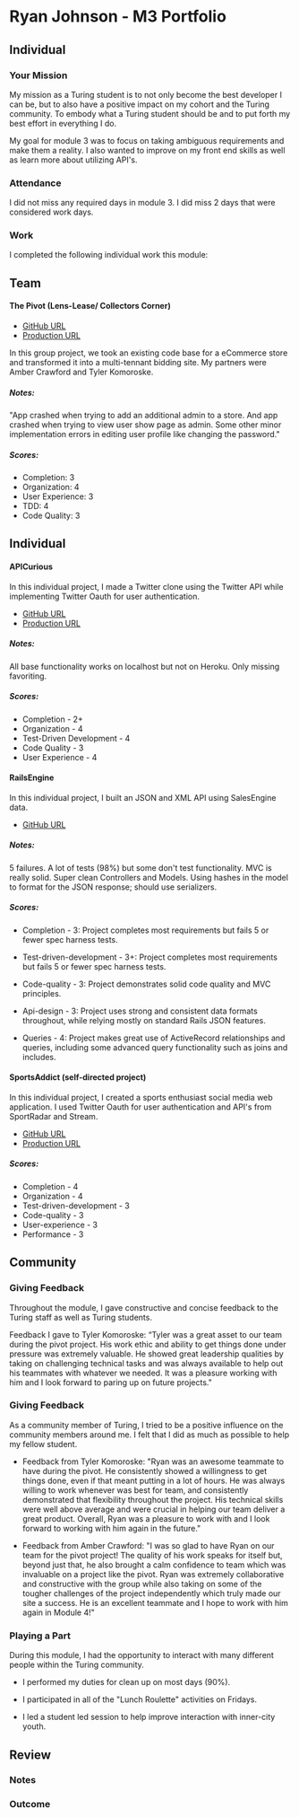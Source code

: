 # Ryan Johnson - M3 Portfolio

## Individual

### Your Mission

My mission as a Turing student is to not only become the best developer I can be,
but to also have a positive impact on my cohort and the Turing community. To
embody what a Turing student should be and to put forth my best effort in
everything I do.

My goal for module 3 was to focus on taking ambiguous requirements and make them
a reality. I also wanted to improve on my front end skills as well as learn more
about utilizing API's.

### Attendance

I did not miss any required days in module 3. I did miss 2 days that were considered
work days.

### Work

I completed the following individual work this module:

## Team

#### The Pivot (Lens-Lease/ Collectors Corner)

* [GitHub URL](https://github.com/tjkomor/bidding_wars)
* [Production URL](collectors-corner.herokuapp.com)

In this group project, we took an existing code base for a eCommerce store and
transformed it into a multi-tennant bidding site. My partners were Amber Crawford
and Tyler Komoroske.

##### Notes:
"App crashed when trying to add an additional admin to a store. And app crashed when trying to view user show page as admin. Some other minor implementation errors in editing user profile like changing the password."

##### Scores:

* Completion: 3
* Organization: 4
* User Experience: 3
* TDD: 4
* Code Quality: 3


## Individual

#### APICurious

In this individual project, I made a Twitter clone using the Twitter API while
implementing Twitter Oauth for user authentication.

* [GitHub URL](https://github.com/rjohnson4444/Fitter)
* [Production URL](http://fitter-twitter.herokuapp.com)

##### Notes:
All base functionality works on localhost but not on Heroku. Only missing favoriting.

##### Scores:

* Completion - 2+
* Organization - 4
* Test-Driven Development - 4
* Code Quality - 3
* User Experience - 4


#### RailsEngine

In this individual project, I built an JSON and XML API using SalesEngine data.

* [GitHub URL](https://github.com/rjohnson4444/rails-engine)

##### Notes:
5 failures. A lot of tests (98%) but some don't test functionality. MVC is really solid. Super clean Controllers and Models. Using hashes in the model to format for the JSON response; should use serializers.

##### Scores:

   * Completion - 3:
     Project completes most requirements but fails 5 or fewer spec harness tests.

   * Test-driven-development - 3+:
     Project completes most requirements but fails 5 or fewer spec harness tests.

   * Code-quality - 3:
     Project demonstrates solid code quality and MVC principles.

   * Api-design - 3:
     Project uses strong and consistent data formats throughout, while relying
     mostly on standard Rails JSON features.

   * Queries - 4:
     Project makes great use of ActiveRecord relationships and queries, including
     some advanced query functionality such as joins and includes.

#### SportsAddict (self-directed project)

In this individual project, I created a sports enthusiast social media web application.
I used Twitter Oauth for user authentication and API's from SportRadar and Stream.

* [GitHub URL](https://github.com/rjohnson4444/sports-addict)
* [Production URL](http://sports-addict.herokuapp.com)

##### Scores:

* Completion - 4
* Organization - 4
* Test-driven-development - 3
* Code-quality - 3
* User-experience - 3
* Performance - 3

## Community

### Giving Feedback

Throughout the module, I gave constructive and concise feedback to the Turing
staff as well as Turing students.

Feedback I gave to Tyler Komoroske:
 “Tyler was a great asset to our team during the pivot
  project. His work ethic and ability to get things done under pressure was
  extremely valuable.  He showed great leadership qualities by taking on
  challenging technical tasks and was always available to help out his teammates
  with whatever we needed. It was a pleasure working with him and I look forward
  to paring up on future projects."


### Giving Feedback

As a community member of Turing, I tried to be a positive influence on the
community members around me. I felt that I did as much as possible to help my
fellow student.

* Feedback from Tyler Komoroske:
  "Ryan was an awesome teammate to have during the pivot. He consistently showed
   a willingness to get things done, even if that meant putting in a lot of
   hours. He was always willing to work whenever was best for team, and consistently
   demonstrated that flexibility throughout the project. His technical skills
   were well above average and were crucial in helping our team deliver a great
   product. Overall, Ryan was a pleasure to work with and I look forward to working
   with him again in the future."

* Feedback from Amber Crawford:
  "I was so glad to have Ryan on our team for the pivot project!  The quality of
   his work speaks for itself but, beyond just that, he also brought a calm
   confidence to team which was invaluable on a project like the pivot.  Ryan
   was extremely collaborative and constructive with the group while also taking
   on some of the tougher challenges of the project independently which truly
   made our site a success.  He is an excellent teammate and I hope to work
   with him again in Module 4!"

### Playing a Part

During this module, I had the opportunity to interact with many different
people within the Turing community.

* I performed my duties for clean up on most days (90%).

* I participated in all of the "Lunch Roulette" activities on Fridays.

* I led a student led session to help improve interaction with inner-city youth.

## Review

### Notes

### Outcome
